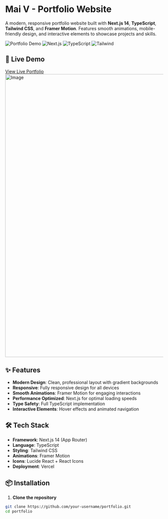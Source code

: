 # Mai V - Portfolio Website

A modern, responsive portfolio website built with **Next.js 14**, **TypeScript**, **Tailwind CSS**, and **Framer Motion**. Features smooth animations, mobile-friendly design, and interactive elements to showcase projects and skills.

![Portfolio Demo](https://img.shields.io/badge/Portfolio-Live-brightgreen) ![Next.js](https://img.shields.io/badge/Next.js-14-black) ![TypeScript](https://img.shields.io/badge/TypeScript-5-blue) ![Tailwind](https://img.shields.io/badge/Tailwind-CSS-38B2AC)

## 🚀 Live Demo

[View Live Portfolio](https://your-portfolio.vercel.app)
<br/>
<img width="908" height="902" alt="Image" src="https://github.com/user-attachments/assets/be73ea04-65be-44a3-b2d2-fbd5edf56543" />

## ✨ Features

- **Modern Design**: Clean, professional layout with gradient backgrounds
- **Responsive**: Fully responsive design for all devices
- **Smooth Animations**: Framer Motion for engaging interactions
- **Performance Optimized**: Next.js for optimal loading speeds
- **Type Safety**: Full TypeScript implementation
- **Interactive Elements**: Hover effects and animated navigation

## 🛠️ Tech Stack

- **Framework**: Next.js 14 (App Router)
- **Language**: TypeScript
- **Styling**: Tailwind CSS
- **Animations**: Framer Motion
- **Icons**: Lucide React + React Icons
- **Deployment**: Vercel

## 📦 Installation

1. **Clone the repository**
```bash
git clone https://github.com/your-username/portfolio.git
cd portfolio

